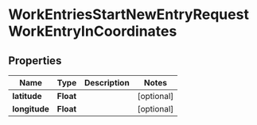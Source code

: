 

# WorkEntriesStartNewEntryRequestWorkEntryInCoordinates


## Properties

| Name | Type | Description | Notes |
|------------ | ------------- | ------------- | -------------|
|**latitude** | **Float** |  |  [optional] |
|**longitude** | **Float** |  |  [optional] |




